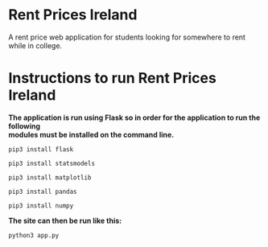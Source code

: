 # Rent Prices Ireland
A rent price web application for students looking for somewhere to rent while in college.



# Instructions to run Rent Prices Ireland

**The application is run using Flask so in order for the application to run the following<br>
modules must be installed on the command line.**

	pip3 install flask

	pip3 install statsmodels

	pip3 install matplotlib

	pip3 install pandas

	pip3 install numpy


**The site can then be run like this:**

	python3 app.py

